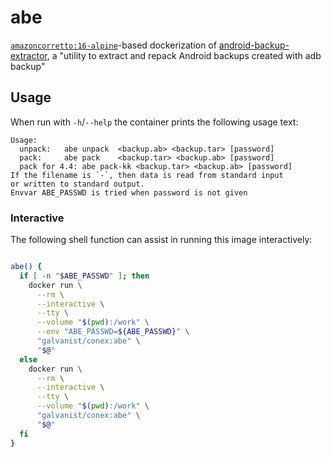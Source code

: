 # abe

[`amazoncorretto:16-alpine`](https://hub.docker.com/_/amazoncorretto/)-based dockerization of [android-backup-extractor](https://github.com/nelenkov/android-backup-extractor), a "utility to extract and repack Android backups created with adb backup"

## Usage

When run with `-h`/`--help` the container prints the following usage text:

```
Usage:
  unpack:	abe unpack	<backup.ab> <backup.tar> [password]
  pack:		abe pack	<backup.tar> <backup.ab> [password]
  pack for 4.4:	abe pack-kk	<backup.tar> <backup.ab> [password]
If the filename is `-`, then data is read from standard input
or written to standard output.
Envvar ABE_PASSWD is tried when password is not given
```

### Interactive

The following shell function can assist in running this image interactively:

```sh

abe() {
  if [ -n "$ABE_PASSWD" ]; then
    docker run \
      --rm \
      --interactive \
      --tty \
      --volume "$(pwd):/work" \
      --env "ABE_PASSWD=${ABE_PASSWD}" \
      "galvanist/conex:abe" \
      "$@"
  else
    docker run \
      --rm \
      --interactive \
      --tty \
      --volume "$(pwd):/work" \
      "galvanist/conex:abe" \
      "$@"
  fi
}

```
